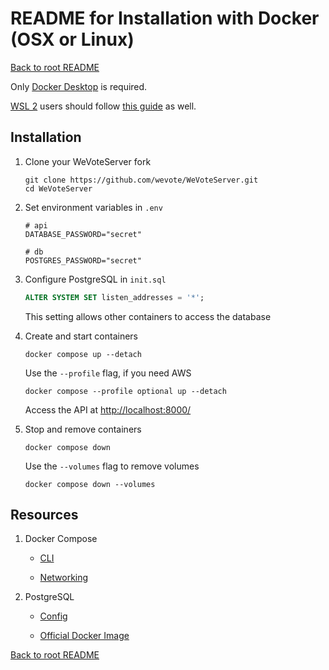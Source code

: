 # README for Installation with Docker (OSX or Linux)
[Back to root README](../README.md)

Only [Docker Desktop](https://docs.docker.com/get-docker/) is required.

[WSL 2](https://learn.microsoft.com/en-us/windows/wsl/compare-versions#comparing-wsl-1-and-wsl-2) users should follow [this guide](https://docs.docker.com/desktop/wsl/) as well.

## Installation

1. Clone your WeVoteServer fork

    ```
    git clone https://github.com/wevote/WeVoteServer.git
    cd WeVoteServer
    ```

2. Set environment variables in `.env`

    ```
    # api
    DATABASE_PASSWORD="secret"

    # db
    POSTGRES_PASSWORD="secret"
    ```

3. Configure PostgreSQL in `init.sql`

    ```sql
    ALTER SYSTEM SET listen_addresses = '*';
    ```
    This setting allows other containers to access the database

4. Create and start containers

    ```
    docker compose up --detach
    ```
    Use the `--profile` flag, if you need AWS
    ```
    docker compose --profile optional up --detach
    ```
    Access the API at [http://localhost:8000/](http://localhost:8000/)

5. Stop and remove containers

    ```
    docker compose down
    ```
    Use the `--volumes` flag to remove volumes
    ```
    docker compose down --volumes
    ```

## Resources

1. Docker Compose
    
    - [CLI](https://docs.docker.com/compose/reference/)

    - [Networking](https://docs.docker.com/compose/networking/)

2. PostgreSQL

    - [Config](https://www.postgresql.org/docs/12/config-setting.html#CONFIG-SETTING-SQL-COMMAND-INTERACTION)

    - [Official Docker Image](https://hub.docker.com/_/postgres)

[Back to root README](../README.md)
